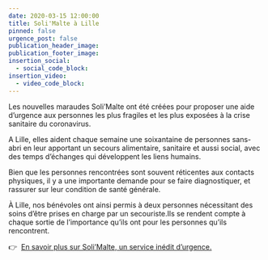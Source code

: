 ```yaml
---
date: 2020-03-15 12:00:00
title: Soli'Malte à Lille
pinned: false
urgence_post: false
publication_header_image:
publication_footer_image:
insertion_social:
  - social_code_block:
insertion_video:
  - video_code_block:
---
```


Les nouvelles maraudes Soli’Malte ont &eacute;t&eacute; cr&eacute;&eacute;es pour proposer une aide d’urgence aux personnes les plus fragiles et les plus expos&eacute;es &agrave; la crise sanitaire du coronavirus.&nbsp;

A Lille, elles aident chaque semaine une soixantaine de personnes sans-abri en leur apportant un secours alimentaire, sanitaire et aussi social, avec des temps d’&eacute;changes qui d&eacute;veloppent les liens humains.&nbsp;

Bien que les personnes rencontr&eacute;es sont souvent r&eacute;ticentes aux contacts physiques, il y a une importante demande pour se faire diagnostiquer, et rassurer sur leur condition de sant&eacute; g&eacute;n&eacute;rale.

&Agrave; Lille, nos b&eacute;n&eacute;voles ont ainsi permis &agrave; deux personnes n&eacute;cessitant des soins d’&ecirc;tre prises en charge par un secouriste.Ils se rendent compte &agrave; chaque sortie de l’importance qu’ils ont pour les personnes qu’ils rencontrent.

👉 &nbsp;[En savoir plus sur Soli’Malte, un service in&eacute;dit d’urgence.](https://covid19.ordredemaltefrance.org/solimalte)